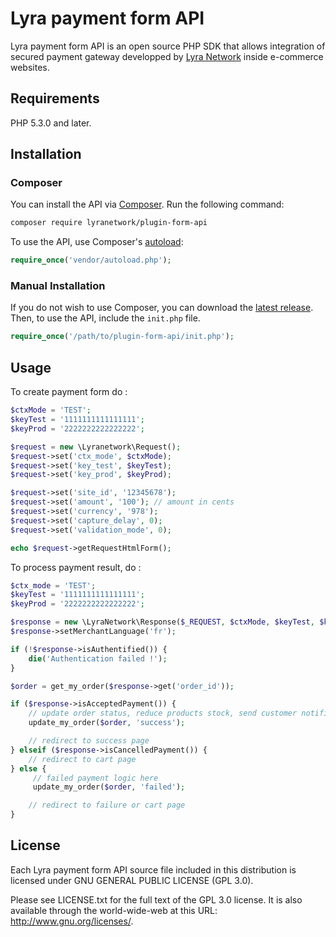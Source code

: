 # Lyra payment form API

Lyra payment form API is an open source PHP SDK that allows integration of secured payment gateway developped by [Lyra Network](https://www.lyra-network.com/) inside e-commerce websites.

## Requirements

PHP 5.3.0 and later.

## Installation
 
### Composer 

You can install the API via [Composer](http://getcomposer.org/). Run the following command:

```bash
composer require lyranetwork/plugin-form-api
```

To use the API, use Composer's [autoload](https://getcomposer.org/doc/00-intro.md#autoloading):

```php
require_once('vendor/autoload.php');
```

### Manual Installation

If you do not wish to use Composer, you can download the [latest release](https://github.com/payzen/plugin-form-api/releases). Then, to use the API, include the `init.php` file.

```php
require_once('/path/to/plugin-form-api/init.php');
```

## Usage

To create payment form do : 

```php
$ctxMode = 'TEST';
$keyTest = '1111111111111111';
$keyProd = '2222222222222222';

$request = new \Lyranetwork\Request();
$request->set('ctx_mode', $ctxMode);
$request->set('key_test', $keyTest);
$request->set('key_prod', $keyProd);

$request->set('site_id', '12345678');
$request->set('amount', '100'); // amount in cents
$request->set('currency', '978');
$request->set('capture_delay', 0);
$request->set('validation_mode', 0);

echo $request->getRequestHtmlForm();
```

To process payment result, do : 

```php
$ctx_mode = 'TEST';
$keyTest = '1111111111111111';
$keyProd = '2222222222222222';

$response = new \LyraNetwork\Response($_REQUEST, $ctxMode, $keyTest, $keyProd);
$response->setMerchantLanguage('fr');

if (!$response->isAuthentified()) {
    die('Authentication failed !');
}

$order = get_my_order($response->get('order_id'));

if ($response->isAcceptedPayment()) {
    // update order status, reduce products stock, send customer notifications, ...
    update_my_order($order, 'success');

    // redirect to success page
} elseif ($response->isCancelledPayment()) {
    // redirect to cart page
} else {
     // failed payment logic here
     update_my_order($order, 'failed');

    // redirect to failure or cart page
}
```

## License

Each Lyra payment form API source file included in this distribution is licensed under GNU GENERAL PUBLIC LICENSE (GPL 3.0).

Please see LICENSE.txt for the full text of the GPL 3.0 license. It is also available through the world-wide-web at this URL: http://www.gnu.org/licenses/.
